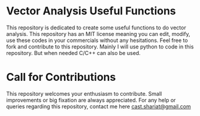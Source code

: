 # Vector Analysis Useful Functions

This repository is dedicated to create some useful functions to do vector analysis. This repository has an MIT license meaning you can edit, modify, use these codes in your commercials without any hesitations. Feel free to fork and contribute to this repository. Mainly I will use python to code in this repository. But when needed C/C++ can also be used. 

<h1> Call for Contributions </h1>
This repository welcomes your enthusiasm to contribute. Small improvements or big fixation are always appreciated. For any help or queries regarding this repository, contact me here <a href="mailto:cast.shariat@gmail.com">cast.shariat@gmail.com</a>
